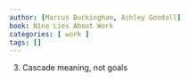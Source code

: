 ```yaml
---
author: [Marcus Buckingham, Ashley Goodall]
book: Nine Lies About Work
categories: [ work ]
tags: []
---
```

3. Cascade meaning, not goals
